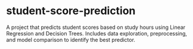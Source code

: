 # student-score-prediction
A project that predicts student scores based on study hours using Linear Regression and 
Decision Trees. Includes data exploration, preprocessing, and model comparison to identify the best predictor.
